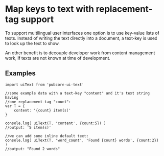 # Map keys to text with replacement-tag support
To support multilingual user interfaces one option is to use key-value lists
of texts. Instead of writing the text directly into a document, a text-key is
used to look up the text to show.

An other benefit is to decouple developer work from content management work,
if texts are not known at time of development.

## Examples

    import uiText from 'pubcore-ui-text'

    //some example data with a text-key "content" and it's text string having
    //one replacement-tag "count":
    var T = {
        content: '{count} item(s)'
    }

    console.log( uiText(T, 'content', {count:5}) )
    //output: '5 item(s)'

    //we can add some inline default text:
    console.log( uiText(T, 'word_count', 'Found {count} words', {count:2}) )
    //output: "Found 2 words"
